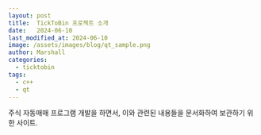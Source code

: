 ```yaml
---
layout: post
title:  TickToBin 프로젝트 소개
date:   2024-06-10
last_modified_at: 2024-06-10
image: /assets/images/blog/qt_sample.png
author: Marshall
categories:
  - ticktobin
tags:
  - c++
  - qt
---
```


주식 자동매매 프로그램 개발을 하면서, 이와 관련된 내용들을 문서화하여 보관하기 위한 사이트.